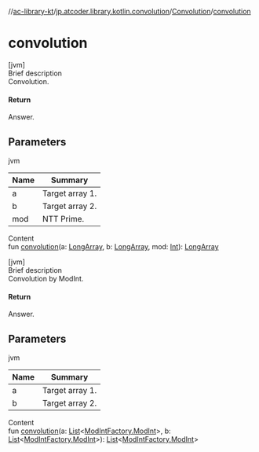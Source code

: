 //[ac-library-kt](../../index.md)/[jp.atcoder.library.kotlin.convolution](../index.md)/[Convolution](index.md)/[convolution](convolution.md)



# convolution  
[jvm]  
Brief description  
Convolution.  
  


#### Return  
Answer.  
  


## Parameters  
  
jvm  
  
|  Name|  Summary| 
|---|---|
| a| Target array 1.
| b| Target array 2.
| mod| NTT Prime.
  
  
Content  
fun [convolution](convolution.md)(a: [LongArray](https://kotlinlang.org/api/latest/jvm/stdlib/kotlin/-long-array/index.html), b: [LongArray](https://kotlinlang.org/api/latest/jvm/stdlib/kotlin/-long-array/index.html), mod: [Int](https://kotlinlang.org/api/latest/jvm/stdlib/kotlin/-int/index.html)): [LongArray](https://kotlinlang.org/api/latest/jvm/stdlib/kotlin/-long-array/index.html)  


[jvm]  
Brief description  
Convolution by ModInt.  
  


#### Return  
Answer.  
  


## Parameters  
  
jvm  
  
|  Name|  Summary| 
|---|---|
| a| Target array 1.
| b| Target array 2.
  
  
Content  
fun [convolution](convolution.md)(a: [List](https://kotlinlang.org/api/latest/jvm/stdlib/kotlin.collections/-list/index.html)<[ModIntFactory.ModInt](../../jp.atcoder.library.kotlin.modInt/-mod-int-factory/-mod-int/index.md)>, b: [List](https://kotlinlang.org/api/latest/jvm/stdlib/kotlin.collections/-list/index.html)<[ModIntFactory.ModInt](../../jp.atcoder.library.kotlin.modInt/-mod-int-factory/-mod-int/index.md)>): [List](https://kotlinlang.org/api/latest/jvm/stdlib/kotlin.collections/-list/index.html)<[ModIntFactory.ModInt](../../jp.atcoder.library.kotlin.modInt/-mod-int-factory/-mod-int/index.md)>  



